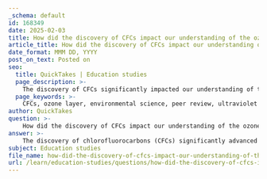 ```yaml
---
_schema: default
id: 168349
date: 2025-02-03
title: How did the discovery of CFCs impact our understanding of the ozone layer and what role did peer review play in this discovery?
article_title: How did the discovery of CFCs impact our understanding of the ozone layer and what role did peer review play in this discovery?
date_format: MMM DD, YYYY
post_on_text: Posted on
seo:
  title: QuickTakes | Education studies
  page_description: >-
    The discovery of CFCs significantly impacted our understanding of the ozone layer, revealing its vulnerability to human-made chemicals. The peer review process played a crucial role in validating research and informing global environmental policies.
  page_keywords: >-
    CFCs, ozone layer, environmental science, peer review, ultraviolet radiation, atmospheric chemistry, Montreal Protocol, scientific research, environmental policy, chlorine depletion
author: QuickTakes
question: >-
    How did the discovery of CFCs impact our understanding of the ozone layer and what role did peer review play in this discovery?
answer: >-
    The discovery of chlorofluorocarbons (CFCs) significantly advanced our understanding of the ozone layer and its vulnerability to human-made chemicals. CFCs, which were widely used in refrigeration and aerosol propellants, were found to have detrimental effects on the ozone layer, a critical component of the Earth's atmosphere that protects us from harmful ultraviolet (UV) radiation. \n\nResearch conducted in the 1970s revealed that CFCs, once released into the atmosphere, would eventually rise to the stratosphere, where they would be broken down by UV radiation, releasing chlorine atoms that could deplete ozone molecules. This discovery was pivotal as it linked human activity directly to environmental degradation, highlighting the need for regulatory measures to protect the ozone layer.\n\nThe role of the peer review process in this discovery was crucial. Scientists studying the atmospheric effects of CFCs published their findings in scientific journals, where their work underwent rigorous evaluation by other experts in the field. This peer review process ensured that the research was methodologically sound, reliable, and significant. It allowed for the validation of findings through independent replication and scrutiny, which is essential in establishing scientific consensus. The peer-reviewed studies provided a solid foundation for subsequent research and policy-making, leading to international agreements like the Montreal Protocol, which aimed to phase out the production and use of CFCs.\n\nIn summary, the discovery of CFCs and their impact on the ozone layer underscored the importance of scientific research and the peer review process in addressing environmental issues. This collaboration among scientists not only advanced our understanding of atmospheric chemistry but also facilitated the development of effective global policies to mitigate environmental harm.
subject: Education studies
file_name: how-did-the-discovery-of-cfcs-impact-our-understanding-of-the-ozone-layer-and-what-role-did-peer-review-play-in-this-discovery.md
url: /learn/education-studies/questions/how-did-the-discovery-of-cfcs-impact-our-understanding-of-the-ozone-layer-and-what-role-did-peer-review-play-in-this-discovery
---
```


&nbsp;